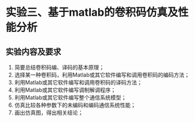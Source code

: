 # 实验三、基于matlab的卷积码仿真及性能分析

## 实验内容及要求

1. 简要总结卷积码编、译码的基本原理；  
2. 选择某一种卷积码，利用Matlab或其它软件编写和调用卷积码的编码方法；  
3. 利用Matlab或其它软件编写和调用卷积码的译码方法；  
4. 利用Matlab或其它软件编写调制解调程序；  
5. 利用Matlab或其它软件编写整个通信系统模型；  
6. 仿真比较各种参数下的未编码和编码通信系统性能；  
7. 画出仿真图，得出相关结论；  